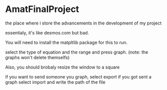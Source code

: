 # AmatFinalProject
the place where i store the advancements in the development of my project

essentialy, it's like desmos.com but bad.

You will need to install the matpltlib package for this to run.

select the type of equation and the range and press graph.
(note: the graphs won't delete themselfs)

Also, you should brobaly resize the window to  a 
square

if you want to send someone you graph, select export
if you got sent a graph select import and write the path of the file
